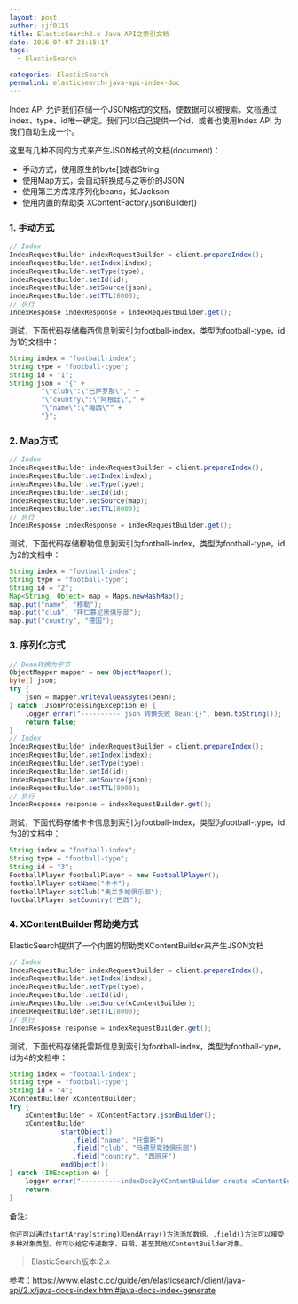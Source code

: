 ```yaml
---
layout: post
author: sjf0115
title: ElasticSearch2.x Java API之索引文档
date: 2016-07-07 23:15:17
tags:
  - ElasticSearch

categories: ElasticSearch
permalink: elasticsearch-java-api-index-doc
---
```


Index API 允许我们存储一个JSON格式的文档，使数据可以被搜索。文档通过index、type、id唯一确定。我们可以自己提供一个id，或者也使用Index API 为我们自动生成一个。

这里有几种不同的方式来产生JSON格式的文档(document)：
- 手动方式，使用原生的byte[]或者String
- 使用Map方式，会自动转换成与之等价的JSON
- 使用第三方库来序列化beans，如Jackson
- 使用内置的帮助类 XContentFactory.jsonBuilder()

### 1. 手动方式

```java
// Index
IndexRequestBuilder indexRequestBuilder = client.prepareIndex();
indexRequestBuilder.setIndex(index);
indexRequestBuilder.setType(type);
indexRequestBuilder.setId(id);
indexRequestBuilder.setSource(json);
indexRequestBuilder.setTTL(8000);
// 执行
IndexResponse indexResponse = indexRequestBuilder.get();
```
测试，下面代码存储梅西信息到索引为football-index，类型为football-type，id为1的文档中：
```java
String index = "football-index";
String type = "football-type";
String id = "1";
String json = "{" +
        "\"club\":\"巴萨罗那\"," +
        "\"country\":\"阿根廷\"," +
        "\"name\":\"梅西\"" +
        "}";
```

### 2. Map方式

```java
// Index
IndexRequestBuilder indexRequestBuilder = client.prepareIndex();
indexRequestBuilder.setIndex(index);
indexRequestBuilder.setType(type);
indexRequestBuilder.setId(id);
indexRequestBuilder.setSource(map);
indexRequestBuilder.setTTL(8000);
// 执行
IndexResponse indexResponse = indexRequestBuilder.get();
```
测试，下面代码存储穆勒信息到索引为football-index，类型为football-type，id为2的文档中：
```java
String index = "football-index";
String type = "football-type";
String id = "2";
Map<String, Object> map = Maps.newHashMap();
map.put("name", "穆勒");
map.put("club", "拜仁慕尼黑俱乐部");
map.put("country", "德国");
```

### 3.  序列化方式

```java
// Bean转换为字节
ObjectMapper mapper = new ObjectMapper();
byte[] json;
try {
    json = mapper.writeValueAsBytes(bean);
} catch (JsonProcessingException e) {
    logger.error("---------- json 转换失败 Bean:{}", bean.toString());
    return false;
}
// Index
IndexRequestBuilder indexRequestBuilder = client.prepareIndex();
indexRequestBuilder.setIndex(index);
indexRequestBuilder.setType(type);
indexRequestBuilder.setId(id);
indexRequestBuilder.setSource(json);
indexRequestBuilder.setTTL(8000);
// 执行
IndexResponse response = indexRequestBuilder.get();
```

测试，下面代码存储卡卡信息到索引为football-index，类型为football-type，id为3的文档中：
```java
String index = "football-index";
String type = "football-type";
String id = "3";
FootballPlayer footballPlayer = new FootballPlayer();
footballPlayer.setName("卡卡");
footballPlayer.setClub("奥兰多城俱乐部");
footballPlayer.setCountry("巴西");
```

### 4.  XContentBuilder帮助类方式

ElasticSearch提供了一个内置的帮助类XContentBuilder来产生JSON文档
```java
// Index
IndexRequestBuilder indexRequestBuilder = client.prepareIndex();
indexRequestBuilder.setIndex(index);
indexRequestBuilder.setType(type);
indexRequestBuilder.setId(id);
indexRequestBuilder.setSource(xContentBuilder);
indexRequestBuilder.setTTL(8000);
// 执行
IndexResponse response = indexRequestBuilder.get();
```

测试，下面代码存储托雷斯信息到索引为football-index，类型为football-type，id为4的文档中：
```java
String index = "football-index";
String type = "football-type";
String id = "4";
XContentBuilder xContentBuilder;
try {
    xContentBuilder = XContentFactory.jsonBuilder();
    xContentBuilder
            .startObject()
                .field("name", "托雷斯")
                .field("club", "马德里竞技俱乐部")
                .field("country", "西班牙")
            .endObject();
} catch (IOException e) {
    logger.error("----------indexDocByXContentBuilder create xContentBuilder failed", e);
    return;
}
```
备注:
```
你还可以通过startArray(string)和endArray()方法添加数组。.field()方法可以接受多种对象类型。你可以给它传递数字、日期、甚至其他XContentBuilder对象。
```

> ElasticSearch版本:2.x


参考：https://www.elastic.co/guide/en/elasticsearch/client/java-api/2.x/java-docs-index.html#java-docs-index-generate
